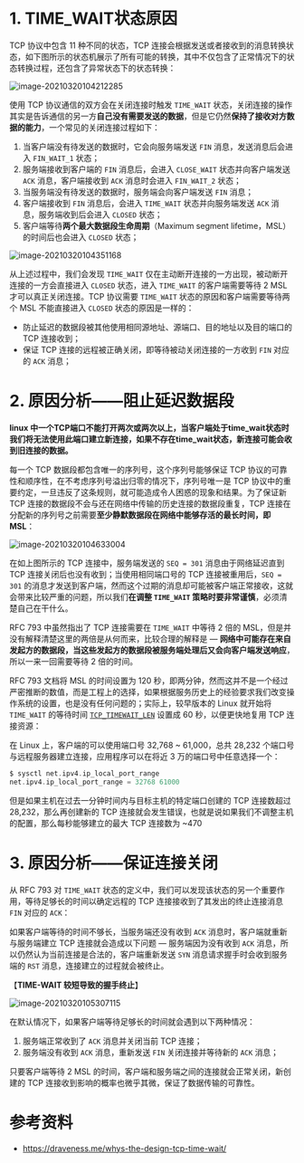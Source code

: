 # 1. TIME_WAIT状态原因

TCP 协议中包含 11 种不同的状态，TCP 连接会根据发送或者接收到的消息转换状态，如下图所示的状态机展示了所有可能的转换，其中不仅包含了正常情况下的状态转换过程，还包含了异常状态下的状态转换：

![image-20210320104212285](https://i.loli.net/2021/03/20/jNC1WA6txGn3Mlg.png)

使用 TCP 协议通信的双方会在关闭连接时触发 `TIME_WAIT` 状态，关闭连接的操作其实是告诉通信的另一方**自己没有需要发送的数据**，但是它仍然**保持了接收对方数据的能力**，一个常见的关闭连接过程如下：

1. 当客户端没有待发送的数据时，它会向服务端发送 `FIN` 消息，发送消息后会进入 `FIN_WAIT_1` 状态；
2. 服务端接收到客户端的 `FIN` 消息后，会进入 `CLOSE_WAIT` 状态并向客户端发送 `ACK` 消息，客户端接收到 `ACK` 消息时会进入 `FIN_WAIT_2` 状态；
3. 当服务端没有待发送的数据时，服务端会向客户端发送 `FIN` 消息；
4. 客户端接收到 `FIN` 消息后，会进入 `TIME_WAIT` 状态并向服务端发送 `ACK` 消息，服务端收到后会进入 `CLOSED` 状态；
5. 客户端等待**两个最大数据段生命周期**（Maximum segment lifetime，MSL）的时间后也会进入 `CLOSED` 状态；

![image-20210320104351168](https://i.loli.net/2021/03/20/BI9tReqwUMZXfWD.png)

从上述过程中，我们会发现 `TIME_WAIT` 仅在主动断开连接的一方出现，被动断开连接的一方会直接进入 `CLOSED` 状态，进入 `TIME_WAIT` 的客户端需要等待 2 MSL 才可以真正关闭连接。TCP 协议需要 `TIME_WAIT` 状态的原因和客户端需要等待两个 MSL 不能直接进入 `CLOSED` 状态的原因是一样的：

- 防止延迟的数据段被其他使用相同源地址、源端口、目的地址以及目的端口的 TCP 连接收到；
- 保证 TCP 连接的远程被正确关闭，即等待被动关闭连接的一方收到 `FIN` 对应的 `ACK` 消息；

# 2. 原因分析——阻止延迟数据段

**linux 中一个TCP端口不能打开两次或两次以上，当客户端处于time_wait状态时我们将无法使用此端口建立新连接，如果不存在time_wait状态，新连接可能会收到旧连接的数据。**

每一个 TCP 数据段都包含唯一的序列号，这个序列号能够保证 TCP 协议的可靠性和顺序性，在不考虑序列号溢出归零的情况下，序列号唯一是 TCP 协议中的重要约定，一旦违反了这条规则，就可能造成令人困惑的现象和结果。为了保证新 TCP 连接的数据段不会与还在网络中传输的历史连接的数据段重复，TCP 连接在分配新的序列号之前需要**至少静默数据段在网络中能够存活的最长时间，即 MSL**：

![image-20210320104633004](https://i.loli.net/2021/03/20/X1jBILznfgpVhuP.png)

在如上图所示的 TCP 连接中，服务端发送的 `SEQ = 301` 消息由于网络延迟直到 TCP 连接关闭后也没有收到；当使用相同端口号的 TCP 连接被重用后，`SEQ = 301` 的消息才发送到客户端，然而这个过期的消息却可能被客户端正常接收，这就会带来比较严重的问题，所以我们**在调整 `TIME_WAIT` 策略时要非常谨慎**，必须清楚自己在干什么。

RFC 793 中虽然指出了 TCP 连接需要在 `TIME_WAIT` 中等待 2 倍的 MSL，但是并没有解释清楚这里的两倍是从何而来，比较合理的解释是 — **网络中可能存在来自发起方的数据段，当这些发起方的数据段被服务端处理后又会向客户端发送响应**，所以一来一回需要等待 2 倍的时间。

RFC 793 文档将 MSL 的时间设置为 120 秒，即两分钟，然而这并不是一个经过严密推断的数值，而是工程上的选择，如果根据服务历史上的经验要求我们改变操作系统的设置，也是没有任何问题的；实际上，较早版本的 Linux 就开始将 `TIME_WAIT` 的等待时间 [`TCP_TIMEWAIT_LEN`](https://github.com/torvalds/linux/blob/bd2463ac7d7ec51d432f23bf0e893fb371a908cd/include/net/tcp.h#L121) 设置成 60 秒，以便更快地复用 TCP 连接资源：

在 Linux 上，客户端的可以使用端口号 32,768 ~ 61,000，总共 28,232 个端口号与远程服务器建立连接，应用程序可以在将近 3 万的端口号中任意选择一个：

```go
$ sysctl net.ipv4.ip_local_port_range
net.ipv4.ip_local_port_range = 32768 61000
```

但是如果主机在过去一分钟时间内与目标主机的特定端口创建的 TCP 连接数超过 28,232，那么再创建新的 TCP 连接就会发生错误，也就是说如果我们不调整主机的配置，那么每秒能够建立的最大 TCP 连接数为 ~470

# 3. 原因分析——保证连接关闭

从 RFC 793 对 `TIME_WAIT` 状态的定义中，我们可以发现该状态的另一个重要作用，等待足够长的时间以确定远程的 TCP 连接接收到了其发出的终止连接消息 `FIN` 对应的 `ACK`：

如果客户端等待的时间不够长，当服务端还没有收到 `ACK` 消息时，客户端就重新与服务端建立 TCP 连接就会造成以下问题 — 服务端因为没有收到 `ACK` 消息，所以仍然认为当前连接是合法的，客户端重新发送 `SYN` 消息请求握手时会收到服务端的 `RST` 消息，连接建立的过程就会被终止。

【**TIME-WAIT 较短导致的握手终止**】

![image-20210320105307115](https://i.loli.net/2021/03/20/FxrWjktlzQ2H7i9.png)

在默认情况下，如果客户端等待足够长的时间就会遇到以下两种情况：

1. 服务端正常收到了 `ACK` 消息并关闭当前 TCP 连接；
2. 服务端没有收到 `ACK` 消息，重新发送 `FIN` 关闭连接并等待新的 `ACK` 消息；

只要客户端等待 2 MSL 的时间，客户端和服务端之间的连接就会正常关闭，新创建的 TCP 连接收到影响的概率也微乎其微，保证了数据传输的可靠性。

# 参考资料

- https://draveness.me/whys-the-design-tcp-time-wait/